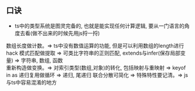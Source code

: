 ## 口诀

- ts中的类型系统是图灵完备的, 也就是能实现任何计算逻辑, 要从一门语言的角度去看(做不出来的时候先用js捋一捋)

数组长度做计数。=> ts中没有数值运算的功能, 但是可以利用数组的length进行hack
模式匹配做提取 => 可类比字符串的正则匹配, extends与infer(保存局部变量) => 字符串, 数组, 函数  
重新构造做变换。=> 对索引类型(数组,对象)的转化, 包括映射与重映射 => keyof in as
递归复用做循环 => 递归, 尾递归
联合分散可简化 => 
特殊特性要记清。=> js与ts中容易混淆的地方